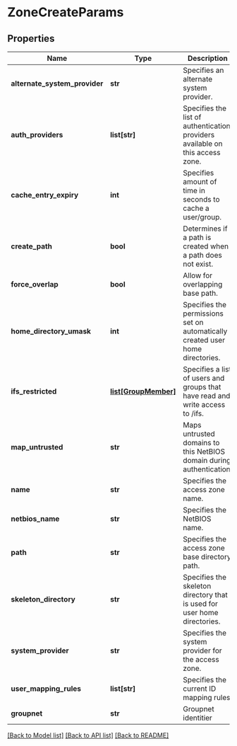 # ZoneCreateParams

## Properties
Name | Type | Description | Notes
------------ | ------------- | ------------- | -------------
**alternate_system_provider** | **str** | Specifies an alternate system provider. | [optional] 
**auth_providers** | **list[str]** | Specifies the list of authentication providers available on this access zone. | [optional] 
**cache_entry_expiry** | **int** | Specifies amount of time in seconds to cache a user/group. | [optional] 
**create_path** | **bool** | Determines if a path is created when a path does not exist. | [optional] 
**force_overlap** | **bool** | Allow for overlapping base path. | [optional] 
**home_directory_umask** | **int** | Specifies the permissions set on automatically created user home directories. | [optional] 
**ifs_restricted** | [**list[GroupMember]**](GroupMember.md) | Specifies a list of users and groups that have read and write access to /ifs. | [optional] 
**map_untrusted** | **str** | Maps untrusted domains to this NetBIOS domain during authentication. | [optional] 
**name** | **str** | Specifies the access zone name. | [optional] 
**netbios_name** | **str** | Specifies the NetBIOS name. | [optional] 
**path** | **str** | Specifies the access zone base directory path. | [optional] 
**skeleton_directory** | **str** | Specifies the skeleton directory that is used for user home directories. | [optional] 
**system_provider** | **str** | Specifies the system provider for the access zone. | [optional] 
**user_mapping_rules** | **list[str]** | Specifies the current ID mapping rules. | [optional] 
**groupnet** | **str** | Groupnet identitier | [optional] 

[[Back to Model list]](../README.md#documentation-for-models) [[Back to API list]](../README.md#documentation-for-api-endpoints) [[Back to README]](../README.md)


